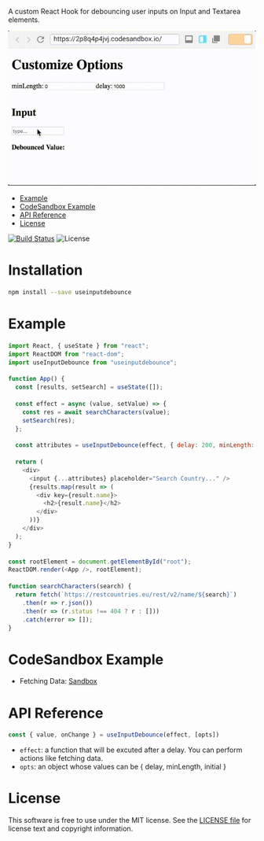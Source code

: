 A custom React Hook for debouncing user inputs on Input and Textarea elements.

![useInputDebounce](img/useinputdebounce.gif)

- [Example](#example)
- [CodeSandbox Example](#codesandbox-example)
- [API Reference](#api-reference)
- [License](#license)

[![Build Status](https://travis-ci.org/iusehooks/useInputDebounce.svg?branch=master)](https://travis-ci.org/iusehooks/useInputDebounce) ![License](https://img.shields.io/npm/l/useinputdebounce.svg?style=flat)

# Installation
```sh
npm install --save useinputdebounce
```

# Example

```js
import React, { useState } from "react";
import ReactDOM from "react-dom";
import useInputDebounce from "useinputdebounce";

function App() {
  const [results, setSearch] = useState([]);

  const effect = async (value, setValue) => {
    const res = await searchCharacters(value);
    setSearch(res);
  };

  const attributes = useInputDebounce(effect, { delay: 200, minLength: 1 });

  return (
    <div>
      <input {...attributes} placeholder="Search Country..." />
      {results.map(result => (
        <div key={result.name}>
          <h2>{result.name}</h2>
        </div>
      ))}
    </div>
  );
}

const rootElement = document.getElementById("root");
ReactDOM.render(<App />, rootElement);

function searchCharacters(search) {
  return fetch(`https://restcountries.eu/rest/v2/name/${search}`)
    .then(r => r.json())
    .then(r => (r.status !== 404 ? r : []))
    .catch(error => []);
}
```

# CodeSandbox Example

* Fetching Data: [Sandbox](https://codesandbox.io/s/2p8q4p4jvj)

# API Reference

```js
const { value, onChange } = useInputDebounce(effect, [opts])
```

* `effect`: a function that will be excuted after a delay. You can perform actions like fetching data.
* `opts`: an object whose values can be { delay, minLength, initial }

# License

This software is free to use under the MIT license.
See the [LICENSE file](/LICENSE.md) for license text and copyright information.
